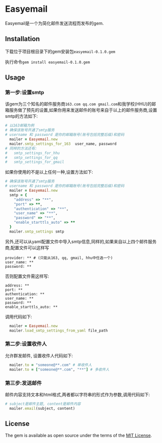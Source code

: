 # Easyemail

Easyemail是一个为简化邮件发送流程而发布的gem.

## Installation

下载位于项目根目录下的gem安装包`easyemail-0.1.0.gem`

执行命令`gem install easyemail-0.1.0.gem`

## Usage

### 第一步:设置smtp

该gem为三个知名的邮件服务商`163.com qq.com gmail.com`和我学校(HHU)的邮箱服务做了预先的设置,如果你用来发送邮件的账号来自于以上的邮件服务商,设置smtp的方法如下:
```ruby
# 以163邮箱为例
# 确保该账号开通了smtp服务
# username 和 password 是你的邮箱账号(账号包括完整后缀)和密码
  mailer = Easyemail.new
  mailer.smtp_settings_for_163  user_name, password
# 同样的方法还有:
#   smtp_settings_for_hhu
#   smtp_settings_for_qq
#   smtp_settings_for_gmail
```

如果你使用的不是以上任何一种,设置方法如下:
```ruby
# 确保该账号开通了smtp服务
# username 和 password 是你的邮箱账号(账号包括完整后缀)和密码
  mailer = Easyemail.new
  smtp = {
    "address" => "**",
    "port" => **,
    "authentication" => "**",
    "user_name" => "**",
    "password" => "**",
    "enable_starttls_auto" => **
  }
  mailer.smtp_settings smtp
```

另外,还可以从yaml配置文件中导入smtp信息,同样的,如果来自以上四个邮件服务商,配置文件可以这样写
```
provider: ** # (只能从163, qq, gmail, hhu中任选一个)
user_name: **
password: **
```
否则配置文件需这样写:
```
address: **
port: **
authentication: **
user_name: **
password: **
enable_starttls_auto: **
```

调用代码如下:
```ruby
  mailer = Easyemail.new
  mailer.load_smtp_settings_from_yaml file_path
```

### 第二步:设置收件人

允许群发邮件, 设置收件人代码如下:
```ruby
  mailer.to = "someone@**.com" # 单收件人
  mailer.to = ["someone@**.com", "**"] # 多收件人
```

### 第三步:发送邮件

邮件内容支持文本和html格式,两者都以字符串的形式作为参数,调用代码如下:
```ruby
# subject是邮件主题, content是邮件内容
  mailer.email(subject, content)
```

## License

The gem is available as open source under the terms of the [MIT License](http://opensource.org/licenses/MIT).

